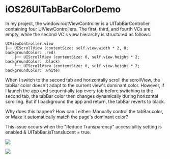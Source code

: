 # iOS26UITabBarColorDemo

In my project, the window.rootViewController is a UITabBarController containing four UIViewControllers. The first, third, and fourth VCs are empty, while the second VC's view hierarchy is structured as follows:
```
UIViewController.view
├── UIScrollView (contentSize: self.view.width * 2, 0; backgroundColor: .red)
    ├── UIScrollView (contentSize: 0, self.view.height * 2; backgroundColor: .black)
    └── UIScrollView (contentSize: 0, self.view.height * 2; backgroundColor: .white)
```
When I switch to the second tab and horizontally scroll the scrollView, the tabBar color doesn't adapt to the current view's dominant color. However, if I launch the app and sequentially tap every tab before switching to the second tab, the tabBar color then changes dynamically during horizontal scrolling. But if I background the app and return, the tabBar reverts to black.

Why does this happen? How can I either: Manually control the tabBar color, or Make it automatically match the page's dominant color?

This issue occurs when the "Reduce Transparency" accessibility setting is enabled & UITabBar.isTranslucent = true.

![](https://developer.apple.com/forums/content/attachment/ed77817a-1d15-4038-80b2-e636d7ff275c)

![](https://images.macrumors.com/t/idTTPqvQHjh5F6HKGK8HsDllEfc=/800x0/article-new/2025/08/ios-26-reduce-transparency.jpg?lossy)
